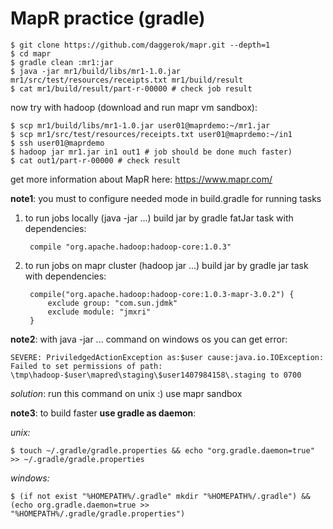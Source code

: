 MapR practice (gradle)
======================
    $ git clone https://github.com/daggerok/mapr.git --depth=1
    $ cd mapr
    $ gradle clean :mr1:jar
    $ java -jar mr1/build/libs/mr1-1.0.jar mr1/src/test/resources/receipts.txt mr1/build/result
    $ cat mr1/build/result/part-r-00000 # check job result
    
now try with hadoop (download and run mapr vm sandbox):

    $ scp mr1/build/libs/mr1-1.0.jar user01@maprdemo:~/mr1.jar
    $ scp mr1/src/test/resources/receipts.txt user01@maprdemo:~/in1
    $ ssh user01@maprdemo
    $ hadoop jar mr1.jar in1 out1 # job should be done much faster)
    $ cat out1/part-r-00000 # check result

get more information about MapR here: https://www.mapr.com/

**note1**: you must to configure needed mode in build.gradle for running tasks

1. to run jobs locally (java -jar ...) build jar by gradle fatJar task with dependencies:

        compile "org.apache.hadoop:hadoop-core:1.0.3"

2. to run jobs on mapr cluster (hadoop jar ...) build jar by gradle jar task with dependencies:

        compile("org.apache.hadoop:hadoop-core:1.0.3-mapr-3.0.2") {
            exclude group: "com.sun.jdmk"
            exclude module: "jmxri"
        }
    
**note2**: with java -jar ... command on windows os you can get error:

    SEVERE: PriviledgedActionException as:$user cause:java.io.IOException: 
    Failed to set permissions of path: \tmp\hadoop-$user\mapred\staging\$user1407984158\.staging to 0700

*solution*: run this command on unix :) use mapr sandbox

**note3**: to build faster **use gradle as daemon**:

*unix:*

    $ touch ~/.gradle/gradle.properties && echo "org.gradle.daemon=true" >> ~/.gradle/gradle.properties

*windows:*

    $ (if not exist "%HOMEPATH%/.gradle" mkdir "%HOMEPATH%/.gradle") && (echo org.gradle.daemon=true >> "%HOMEPATH%/.gradle/gradle.properties")
